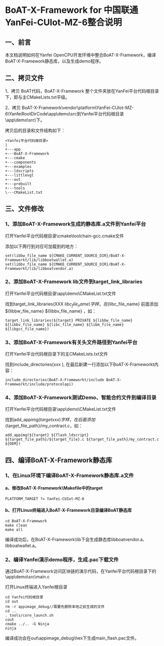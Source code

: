 # BoAT-X-Framework for 中国联通YanFei-CUIot-MZ-6整合说明


## 一、前言

本文档说明如何在Yanfei OpenCPU开发环境中整合BoAT-X-Framework，编译BoAT-X-Framework静态库，以及生成demo程序。


## 二、拷贝文件

1、拷贝 BoAT代码，BoAT-X-Framework 整个文件夹放在YanFei平台代码根目录下，即与主CMakeLists.txt平级。

2、拷贝 BoAT-X-Framework\vendor\platform\YanFei-CUIot-MZ-6\YanfeiRootDirCode\app\demo\src到Yanfei平台代码根目录\app\demo\src\下。


拷贝后的目录和文件结构如下：
```
<Yanfei平台代码根目录>
|
+---app
+---BoAT-X-Framework
+---cmake
+---components
+---examples
+---ldscripts
+---littlevgl
+---out
+---prebuilt
+---tools
\---CMakeList.txt
```


## 三、文件修改

### 1、添加BoAT-X-Framework生成的静态库.a文件到Yanfei平台

  打开Yanfei平台代码根目录\cmake\toolchain-gcc.cmake文件
  
  添加以下两行到对应可加载到的地方：
  ```
  set(libbw_file_name ${CMAKE_CURRENT_SOURCE_DIR}/BoAT-X-Frameworkt/lib/libboatwallet.a)
  set(libbv_file_name ${CMAKE_CURRENT_SOURCE_DIR}/BoAT-X-Frameworkt/lib/libboatvendor.a)
  ```

### 2、添加BoAT-X-Framework lib文件到target_link_libraries

  打开Yanfei平台代码根目录\app\demo\CMakeList.txt文件
  
  找到target_link_libraries(XXX ${libc_file_name}) 字样，在${libc_file_name} 前面添加 ${libbw_file_name} ${libbv_file_name} ，如：
  ```
  target_link_libraries(${target} PRIVATE ${libbw_file_name} ${libbv_file_name} ${libc_file_name} ${libm_file_name} ${libgcc_file_name})
  ```

### 3、添加BoAT-X-Framework有关头文件路径到Yanfei平台

  打开Yanfei平台代码根目录下的主CMakeLists.txt文件
  
  找到include_directories(xxx ), 在最后新建一行添加以下BoAT-X-Frameworkt内容：
  ```
  include_directories(BoAT-X-Frameworkt/include BoAT-X-Frameworkt/include/protocolapi)
  ```

### 4、添加BoAT-X-Framework测试Demo、智能合约文件到编译目录

  打开Yanfei平台代码根目录\app\demo\CMakeList.txt文件

  找到add_appimg(${target} xxx ) 字样，在后面添加${target_file_path}/my_contract.c，如：
  ```
  add_appimg(${target} ${flash_ldscript} ${target_file_path}/${target_file}.c ${target_file_path}/my_contract.c ${OEM})
  ```

## 四、编译BoAT-X-Framework静态库

### 1、在Linux环境下编译BoAT-X-Framework静态库.a文件

   #### a、修改BoAT-X-Framework\Makefile中的target
   ```
   PLATFORM_TARGET ?= YanFei-CUIot-MZ-6
   ```
   
   #### b、打开Linux终端进入BoAT-X-Framework目录编译BoAT静态库
   ```
   cd BoAT-X-Framework
   make clean
   make all
   ```
   
   编译成功后，在BoAT-X-Framework\lib下会生成静态库libboatvendor.a、libboatwallet.a。
   

### 2、编译Yanfei演示demo程序，生成.pac下载文件

   通过BoAT-X-Framework访问区块链的演示代码，在Yanfei平台代码根目录下的\app\demo\src\main.c
   
   打开Linux终端进入Yanfei根目录
   ```
   cd Yanfei代码根目录
   cd out
   rm -r appimage_debug//需要先删除本地之前生成的文件
   cd ..
   . tools/core_launch.sh
   cout
   cmake ../.. -G Ninja
   ninja
   ```
   编译成功会在out\appimage_debug\hex下生成main_flash.pac文件。
